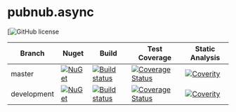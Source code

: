 # pubnub.async

[![GitHub license](https://raw.githubusercontent.com/engenb/pubnub.async.pcl/history/LICENSE)

| Branch | Nuget | Build | Test Coverage | Static Analysis |
| ------ | ----- | ----- | ------------- | --------------- |
| master | [![NuGet](https://img.shields.io/nuget/v/pubnub.async.svg)](https://www.nuget.org/packages/PubNub.Async) | [![Build status](https://ci.appveyor.com/api/projects/status/djkl9c797sqw94tv/branch/master?svg=true)](https://ci.appveyor.com/project/engenb/pubnub-async-pcl/branch/master) | [![Coverage Status](https://coveralls.io/repos/github/engenb/pubnub.async.pcl/badge.svg?branch=master)](https://coveralls.io/github/engenb/pubnub.async.pcl?branch=master) | [![Coverity](https://scan.coverity.com/projects/8733/badge.svg)](https://scan.coverity.com/projects/engenb-pubnub-async-pcl) |
| development | [![NuGet](https://img.shields.io/nuget/vpre/pubnub.async.svg)](https://www.nuget.org/packages/PubNub.Async) | [![Build status](https://ci.appveyor.com/api/projects/status/djkl9c797sqw94tv/branch/development?svg=true)](https://ci.appveyor.com/project/engenb/pubnub-async-pcl/branch/development) | [![Coverage Status](https://coveralls.io/repos/github/engenb/pubnub.async.pcl/badge.svg?branch=master)](https://coveralls.io/github/engenb/pubnub.async.pcl?branch=development) | [![Coverity](https://scan.coverity.com/projects/8733/badge.svg)](https://scan.coverity.com/projects/engenb-pubnub-async-pcl) |

